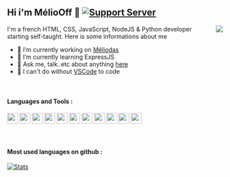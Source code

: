 ## Hi i'm MélioOff 👋 [![Support Server](https://img.shields.io/discord/738122381062832180.svg?label=&logo=discord&logoColor=ffffff&color=7389D8&labelColor=6A7EC2)](https://discord.gg/G6WQsMQShZ)

[<img align="right" src="https://github-readme-stats.vercel.app/api?username=meliooff&hide=contribs&show_icons=true&theme=dark">](https://github-readme-stats.vercel.app/api?username=meliooff&hide=contribs&show_icons=true&theme=dark)

I'm a french HTML, CSS, JavaScript, NodeJS & Python developer starting self-taught. Here is some informations about me

- 🔭 I’m currently working on [Méliodas](https://top.gg/bot/562571094947659783)
- 🌱 I’m currently learning ExpressJS
- 💬 Ask me, talk..etc about anything [here](https://discord.gg/G6WQsMQShZ)
- 💾 I can't do without [VSCode](https://code.visualstudio.com/) to code  
  
ᅠ  
#### Languages and Tools :  

<code><img height="25" src="https://raw.githubusercontent.com/rahul-jha98/github_readme_icons/main/language_and_tools/square/javascript/javascript.png"></code>
<code><img height="25" src="https://raw.githubusercontent.com/rahul-jha98/github_readme_icons/main/language_and_tools/square/node/node.png"></code>
<code><img height="25" src="https://raw.githubusercontent.com/rahul-jha98/github_readme_icons/main/language_and_tools/square/python/python.png"></code>
<code><img height="25" src="https://raw.githubusercontent.com/rahul-jha98/github_readme_icons/main/language_and_tools/square/git-scm/git-scm.png"></code>
<code><img height="25" src="https://raw.githubusercontent.com/hussainweb/hussainweb/main/icons/vscode.png"></code>
<code><img height="25" src="https://github.com/hussainweb/hussainweb/raw/main/icons/mariadb.png"></code>
<code><img height="25" src="https://raw.githubusercontent.com/rahul-jha98/github_readme_icons/main/language_and_tools/square/html/html.png"></code>
<code><img height="25" src="https://raw.githubusercontent.com/rahul-jha98/github_readme_icons/main/language_and_tools/square/css/css.png"></code>
<code><img height="25" src="https://pbs.twimg.com/profile_images/1285630920263966721/Uk6O1QGC_400x400.jpg"></code>
<code><img height="25" src="https://s3-us-west-2.amazonaws.com/assets.blog.serverless.com/express_js.png"></code>
<code><img height="25" src="https://raw.githubusercontent.com/rahul-jha98/github_readme_icons/main/language_and_tools/square/bootstrap/bootstrap.png"></code>  
  
ᅠ  
#### Most used languages on github :    

[![Stats](https://github-readme-stats.vercel.app/api/top-langs/?username=meliooff&layout=compact&theme=dark)](https://github-readme-stats.vercel.app/api/top-langs/?username=meliooff&layout=compact&theme=dark)
